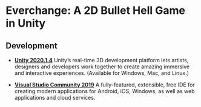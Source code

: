 # Everchange: A 2D Bullet Hell Game in Unity

## Development

* **[Unity 2020.1.4](https://unity3d.com/unity/whats-new/2020.1.4)** Unity’s real-time 3D development platform lets artists, designers and developers work together to create amazing immersive and interactive experiences. (Available for Windows, Mac, and Linux.)

* **[Visual Studio Community 2019](https://visualstudio.microsoft.com/vs/community/)** A fully-featured, extensible, free IDE for creating modern applications for Android, iOS, Windows, as well as web applications and cloud services.
